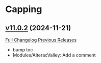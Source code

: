 # Capping

## [v11.0.2](https://github.com/BigWigsMods/Capping/tree/v11.0.2) (2024-11-21)
[Full Changelog](https://github.com/BigWigsMods/Capping/compare/v11.0.1...v11.0.2) [Previous Releases](https://github.com/BigWigsMods/Capping/releases)

- bump toc  
- Modules/AlteracValley: Add a comment  
